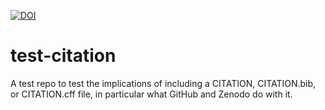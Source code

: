 [![DOI](https://zenodo.org/badge/613624864.svg)](https://zenodo.org/badge/latestdoi/613624864)
# test-citation
A test repo to test the implications of including a CITATION, CITATION.bib, or CITATION.cff file, in particular what GitHub and Zenodo do with it.
